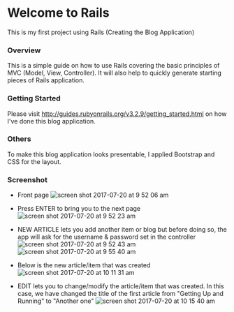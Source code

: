 # Welcome to Rails
  This is my first project using Rails (Creating the Blog Application)

### Overview
  This is a simple guide on how to use Rails covering the basic principles of MVC (Model, View, Controller).
  It will also help to quickly generate starting pieces of Rails application.
  
### Getting Started
  Please visit http://guides.rubyonrails.org/v3.2.9/getting_started.html on how I've done this blog application.
  
  
### Others
 To make this blog application looks presentable, I applied Bootstrap and CSS for the layout.

### Screenshot
 - Front page
 ![screen shot 2017-07-20 at 9 52 06 am](https://user-images.githubusercontent.com/26729817/28397063-c8479032-6d31-11e7-875a-e09d525bd516.png)
 
 - Press ENTER to bring you to the next page 
 ![screen shot 2017-07-20 at 9 52 23 am](https://user-images.githubusercontent.com/26729817/28397114-288e2fc8-6d32-11e7-9e62-91a60ad73219.png)
 
 - NEW ARTICLE lets you add another item or blog but before doing so, the app will ask for the username & password set in the controller
 ![screen shot 2017-07-20 at 9 52 43 am](https://user-images.githubusercontent.com/26729817/28397154-5f34341e-6d32-11e7-910a-4db420d2bf9f.png)
 ![screen shot 2017-07-20 at 9 55 40 am](https://user-images.githubusercontent.com/26729817/28397229-f0ce9694-6d32-11e7-990d-ea9d8c83c4ae.png)
 
 - Below is the new article/item that was created
 ![screen shot 2017-07-20 at 10 11 31 am](https://user-images.githubusercontent.com/26729817/28397428-05f50606-6d34-11e7-86ba-e8acf9f65e90.png)
 
 - EDIT lets you to change/modify the article/item that was created. In this case, we have changed the title of the first article from "Getting Up and Running" to "Another one" 
![screen shot 2017-07-20 at 10 15 40 am](https://user-images.githubusercontent.com/26729817/28397543-cac48ff6-6d34-11e7-98cf-44c484ff685b.png)
 
 
 
 
 
 

 


 
  
  
  
  
